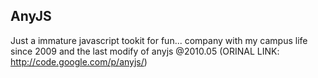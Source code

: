 AnyJS
----------------
Just a immature javascript tookit for fun...
company with my campus life since 2009
and the last modify of anyjs @2010.05
(ORINAL LINK: http://code.google.com/p/anyjs/)
